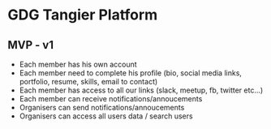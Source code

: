 # GDG Tangier Platform

## MVP - v1

- Each member has his own account
- Each member need to complete his profile (bio, social media links, portfolio, resume, skills, email to contact)
- Each member has access to all our links (slack, meetup, fb, twitter etc...)
- Each member can receive notifications/annoucements
- Organisers can send notifications/annoucements
- Organisers can access all users data / search users